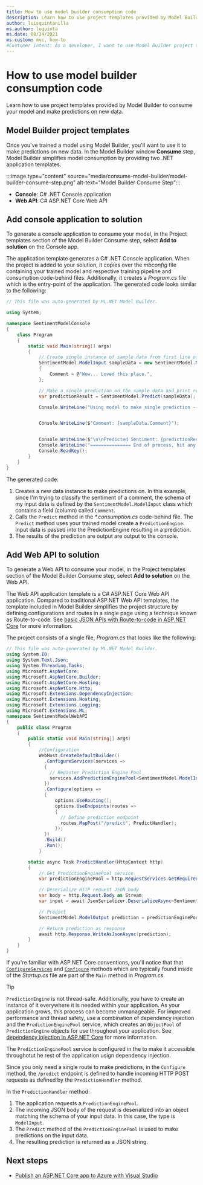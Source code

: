 ```yaml
---
title: How to use model builder consumption code
description: Learn how to use project templates provided by Model Builder to consume machine learning models.
author: luisquintanilla
ms.author: luquinta
ms.date: 08/24/2021
ms.custom: mvc, how-to
#Customer intent: As a developer, I want to use Model Builder project templates to consume my machine learning model.
---
```


# How to use model builder consumption code

Learn how to use project templates provided by Model Builder to consume your model and make predictions on new data.

## Model Builder project templates

Once you've trained a model using Model Builder, you'll want to use it to make predictions on new data. In the Model Builder window **Consume** step, Model Builder simplifies model consumption by providing two .NET application templates.

:::image type="content" source="media/consume-model-builder/model-builder-consume-step.png" alt-text="Model Builder Consume Step":::

- **Console**: C# .NET Console application
- **Web API**: C# ASP.NET Core Web API

## Add console application to solution

To generate a console application to consume your model, in the Project templates section of the Model Builder Consume step, select **Add to solution** on the Console app.

The application template generates a C# .NET Console application. When the project is added to your solution, it copies over the *mbconfig* file containing your trained model and respective training pipeline and consumption code-behind files. Additionally, it creates a *Program.cs* file which is the entry-point of the application. The generated code looks similar to the following:

```csharp
// This file was auto-generated by ML.NET Model Builder. 

using System;

namespace SentimentModelConsole
{
    class Program
    {
        static void Main(string[] args)
        {
            // Create single instance of sample data from first line of dataset for model input
            SentimentModel.ModelInput sampleData = new SentimentModel.ModelInput()
            {
                Comment = @"Wow... Loved this place.",
            };

            // Make a single prediction on the sample data and print results
            var predictionResult = SentimentModel.Predict(sampleData);

            Console.WriteLine("Using model to make single prediction -- Comparing actual Sentiment with predicted Sentiment from sample data...\n\n");


            Console.WriteLine($"Comment: {sampleData.Comment}");


            Console.WriteLine($"\n\nPredicted Sentiment: {predictionResult.Prediction}\n\n");
            Console.WriteLine("=============== End of process, hit any key to finish ===============");
            Console.ReadKey();
        }
    }
}
```

The generated code:

1. Creates a new data instance to make predictions on. In this example, since I'm trying to classify the sentiment of a comment, the schema of my input data is defined by the `SentimentModel.ModelInput` class which contains a field (column) called `Comment`.
1. Calls the `Predict` method in the *\*.consumption.cs* code-behind file. The `Predict` method uses your trained model create a `PredictionEngine`. Input data is passed into the PredictionEngine resulting in a prediction.
1. The results of the prediction are output are output to the console.

## Add Web API to solution

To generate a Web API to consume your model, in the Project templates section of the Model Builder Consume step, select **Add to solution** on the Web API.

The Web API application template is a C# ASP.NET Core Web API application. Compared to traditional ASP.NET Web API templates, the template included in Model Builder simplifies the project structure by defining configurations and routes in a single page using a technique known as Route-to-code. See [basic JSON APIs with Route-to-code in ASP.NET Core](/aspnet/core/web-api/route-to-code) for more information.

The project consists of a single file, *Program.cs* that looks like the following:

```csharp
// This file was auto-generated by ML.NET Model Builder. 
using System.IO;
using System.Text.Json;
using System.Threading.Tasks;
using Microsoft.AspNetCore;
using Microsoft.AspNetCore.Builder;
using Microsoft.AspNetCore.Hosting;
using Microsoft.AspNetCore.Http;
using Microsoft.Extensions.DependencyInjection;
using Microsoft.Extensions.Hosting;
using Microsoft.Extensions.Logging;
using Microsoft.Extensions.ML;
namespace SentimentModelWebAPI
{
    public class Program
    {
        public static void Main(string[] args)
        {
            //Configuration
            WebHost.CreateDefaultBuilder()
              .ConfigureServices(services =>
              {
                // Register Prediction Engine Pool
                services.AddPredictionEnginePool<SentimentModel.ModelInput, SentimentModel.ModelOutput>().FromFile("SentimentModel.zip");
              })
              .Configure(options =>
              {
                  options.UseRouting();
                  options.UseEndpoints(routes =>
                  {
                    // Define prediction endpoint
                    routes.MapPost("/predict", PredictHandler);
                  });
              })
              .Build()
              .Run();
            }

        static async Task PredictHandler(HttpContext http)
        {
            // Get PredictionEnginePool service
            var predictionEnginePool = http.RequestServices.GetRequiredService<PredictionEnginePool<SentimentModel.ModelInput, SentimentModel.ModelOutput>>();

            // Deserialize HTTP request JSON body
            var body = http.Request.Body as Stream;
            var input = await JsonSerializer.DeserializeAsync<SentimentModel.ModelInput>(body);

            // Predict
            SentimentModel.ModelOutput prediction = predictionEnginePool.Predict(input);

            // Return prediction as response
            await http.Response.WriteAsJsonAsync(prediction);
        }
    }
}
```

If you're familiar with ASP.NET Core conventions, you'll notice that that [`ConfigureServices`](https://docs.microsoft.com/aspnet/core/fundamentals/startup?view=aspnetcore-5.0#the-configureservices-method) and [`Configure`](https://docs.microsoft.com/en-us/aspnet/core/fundamentals/startup?view=aspnetcore-5.0#the-configure-method) methods which are typically found inside of the *Startup.cs* file are part of the `Main` method in *Program.cs*.

> [!TIP]
> `PredictionEngine` is not thread-safe. Additionally, you have to create an instance of it everywhere it is needed within your application. As your application grows, this process can become unmanageable. For improved performance and thread safety, use a combination of dependency injection and the `PredictionEnginePool` service, which creates an `ObjectPool` of `PredictionEngine` objects for use throughout your application. See [dependency injection in ASP.NET Core](https://docs.microsoft.com/aspnet/core/fundamentals/dependency-injection) for more information.

The `PredictionEnginePool` service is configured in the to make it accessible throughotut he rest of the application usign dependency injection. 

Since you only need a single route to make predictions, in the `Configure` method, the `/predict` endpoint is defined to handle incoming HTTP POST requests as defined by the `PredictionHandler` method.

In the `PredictionHandler` method:

1. The application requests a `PredictionEnginePool`. 
1. The incoming JSON body of the request is deserialized into an object matching the schema of your input data. In this case, the type is `ModelInput`.
1. The `Predict` method of the `PredictionEnginePool` is used to make predictions on the input data.
1. The resulting prediction is returned as a JSON string.

## Next steps

- [Publish an ASP.NET Core app to Azure with Visual Studio](https://docs.microsoft.com/aspnet/core/tutorials/publish-to-azure-webapp-using-vs?view=aspnetcore-5.0#deploy-the-app-to-azure)
